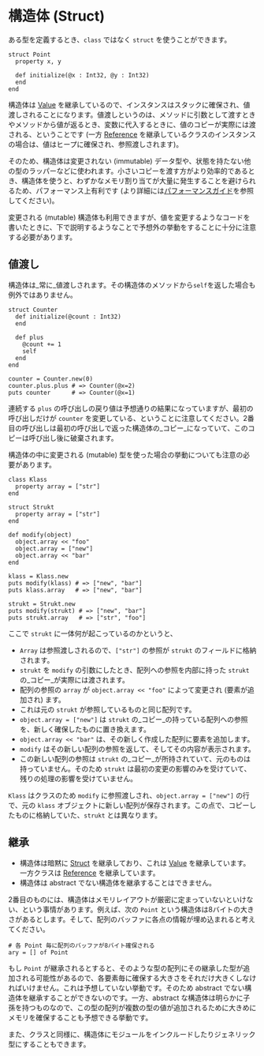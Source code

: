 # 構造体 (Struct)

ある型を定義するとき、`class` ではなく `struct` を使うことができます。

```crystal
struct Point
  property x, y

  def initialize(@x : Int32, @y : Int32)
  end
end
```

構造体は [Value](https://crystal-lang.org/api/Value.html) を継承しているので、インスタンスはスタックに確保され、値渡しされることになります。値渡しというのは、メソッドに引数として渡すときやメソッドから値が返るとき、変数に代入するときに、値のコピーが実際には渡される、ということです (一方 [Reference](https://crystal-lang.org/api/Reference.html) を継承しているクラスのインスタンスの場合は、値はヒープに確保され、参照渡しされます)。

そのため、構造体は変更されない (immutable) データ型や、状態を持たない他の型のラッパーなどに使われます。小さいコピーを渡す方がより効率的であるとき、構造体を使うと、わずかなメモリ割り当てが大量に発生することを避けられるため、パフォーマンス上有利です (より詳細には[パフォーマンスガイド](https://ja.crystal-lang.org/docs/guides/performance.html#use-structs-when-possible)を参照してください)。

変更される (mutable) 構造体も利用できますが、値を変更するようなコードを書いたときに、下で説明するようなことで予想外の挙動をすることに十分に注意する必要があります。

## 値渡し

構造体は_常に_値渡しされます。その構造体のメソッドから`self`を返した場合も例外ではありません。

```crystal
struct Counter
  def initialize(@count : Int32)
  end

  def plus
    @count += 1
    self
  end
end

counter = Counter.new(0)
counter.plus.plus # => Counter(@x=2)
puts counter      # => Counter(@x=1)
```

連続する `plus` の呼び出しの戻り値は予想通りの結果になっていますが、最初の呼び出しだけが `counter` を変更している、ということに注意してください。2番目の呼び出しは最初の呼び出しで返った構造体の_コピー_になっていて、このコピーは呼び出し後に破棄されます。

構造体の中に変更される (mutable) 型を使った場合の挙動についても注意の必要があります。

```crystal
class Klass
  property array = ["str"]
end

struct Strukt
  property array = ["str"]
end

def modify(object)
  object.array << "foo"
  object.array = ["new"]
  object.array << "bar"
end

klass = Klass.new
puts modify(klass) # => ["new", "bar"]
puts klass.array   # => ["new", "bar"]

strukt = Strukt.new
puts modify(strukt) # => ["new", "bar"]
puts strukt.array   # => ["str", "foo"]
```

ここで `strukt` に一体何が起こっているのかというと、

- `Array` は参照渡しされるので、`["str"]` の参照が `strukt` のフィールドに格納されます。
- `strukt` を `modify` の引数にしたとき、配列への参照を内部に持った `strukt` の_コピー_が実際には渡されます。
- 配列の参照の `array` が `object.array << "foo"` によって変更され (要素が追加され) ます。
- これは元の `strukt` が参照しているものと同じ配列です。
- `object.array = ["new"]` は `strukt` の_コピー_の持っている配列への参照を、新しく確保したものに置き換えます。
- `object.array << "bar"` は、その新しく作成した配列に要素を追加します。
- `modify` はその新しい配列の参照を返して、そしてその内容が表示されます。
- この新しい配列の参照は `strukt` の_コピー_が所持されていて、元のものは持っていません。そのため `strukt` は最初の変更の影響のみを受けていて、残りの処理の影響を受けていません。

`Klass` はクラスのため `modify` に参照渡しされ、`object.array = ["new"]` の行で、元の `klass` オブジェクトに新しい配列が保存されます。この点で、コピーしたものに格納していた、`strukt` とは異なります。


## 継承

* 構造体は暗黙に [Struct](http://crystal-lang.org/api/Struct.html) を継承しており、これは [Value](http://crystal-lang.org/api/Value.html) を継承しています。一方クラスは [Reference](http://crystal-lang.org/api/Reference.html) を継承しています。
* 構造体は abstract でない構造体を継承することはできません。

2番目のものには、構造体はメモリレイアウトが厳密に定まっていないといけない、という事情があります。例えば、次の `Point` という構造体は8バイトの大きさがあるとします。そして、配列のバッファに各点の情報が埋め込まれると考えてください。

```crystal
# 各 Point 毎に配列のバッファが8バイト確保される
ary = [] of Point
```

もし `Point` が継承されるとすると、そのような型の配列にその継承した型が追加される可能性があるので、各要素毎に確保する大きさをそれだけ大きくしなければいけません。これは予想していない挙動です。そのため abstract でない構造体を継承することができないのです。一方、abstract な構造体は明らかに子孫を持つものなので、この型の配列が複数の型の値が追加されるために大きめにメモリを確保することも予想できる挙動です。

また、クラスと同様に、構造体にモジュールをインクルードしたりジェネリック型にすることもできます。
